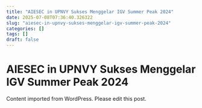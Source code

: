 ```yaml
---
title: "AIESEC in UPNVY Sukses Menggelar IGV Summer Peak 2024"
date: 2025-07-08T07:36:40.326322
slug: "aiesec-in-upnvy-sukses-menggelar-igv-summer-peak-2024"
categories: []
tags: []
draft: false
---
```


# AIESEC in UPNVY Sukses Menggelar IGV Summer Peak 2024

Content imported from WordPress. Please edit this post.
